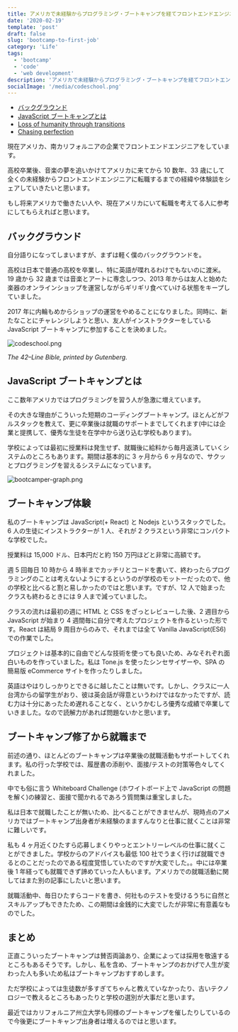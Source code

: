 ```yaml
---
title: アメリカで未経験からプログラミング・ブートキャンプを経てフロントエンドエンジニアになるまで
date: '2020-02-19'
template: 'post'
draft: false
slug: 'bootcamp-to-first-job'
category: 'Life'
tags:
  - 'bootcamp'
  - 'code'
  - 'web development'
description: 'アメリカで未経験からプログラミング・ブートキャンプを経てフロントエンドエンジニアになるまで'
socialImage: '/media/codeschool.png'
---
```


- [バックグラウンド](#バックグラウンド)
- [JavaScript ブートキャンプとは](#JavaScriptブートキャンプとは)
- [Loss of humanity through transitions](#loss-of-humanity-through-transitions)
- [Chasing perfection](#chasing-perfection)

現在アメリカ、南カリフォルニアの企業でフロントエンドエンジニアをしています。

高校卒業後、音楽の夢を追いかけてアメリカに来てから 10 数年、33 歳にして全くの未経験からフロントエンドエンジニアに転職するまでの経緯や体験談をシェアしていきたいと思います。

もし将来アメリカで働きたい人や、現在アメリカにいて転職を考えてる人に参考にしてもらえればと思います。

## バックグラウンド

自分語りになってしまいますが、まずは軽く僕のバックグラウンドを。

高校は日本で普通の高校を卒業し、特に英語が喋れるわけでもないのに渡米。19 歳から 32 歳までは音楽とアートに専念しつつ、2013 年からは友人と始めた楽器のオンラインショップを運営しながらギリギリ食べていける状態をキープしていました。

2017 年に内輪もめからショップの運営をやめることになりました。同時に、新たなことにチャレンジしようと思い、友人がインストラクターをしている JavaScript ブートキャンプに参加することを決めました。

![codeschool.png](/media/codeschool.png)

_The 42–Line Bible, printed by Gutenberg._

## JavaScript ブートキャンプとは

ここ数年アメリカではプログラミングを習う人が急激に増えています。

その大きな理由がこういった短期のコーディングブートキャンプ。ほとんどがフルスタックを教えて、更に卒業後は就職のサポートまでしてくれます(中には企業と提携して、優秀な生徒を在学中から送り込む学校もあります)。

学校によっては最初に授業料は発生せず、就職後に給料から毎月返済していくシステムのところもあります。期間は基本的に 3 ヶ月から 6 ヶ月なので、サクッとプログラミングを習えるシステムになっています。

![bootcamper-graph.png](/media/bootcamper-graph.png)

## ブートキャンプ体験

私のブートキャンプは JavaScript(+ React) と Nodejs というスタックでした。6 人の生徒にインストラクターが 1 人、それが 2 クラスという非常にコンパクトな学校でした。

授業料は 15,000 ドル、日本円だと約 150 万円ほどと非常に高額です。

週 5 回毎日 10 時から 4 時半までカッチリとコードを書いて、終わったらプログラミングのことは考えないようにするというのが学校のモットーだったので、他の学校と比べると割と易しかったのではと思います。ですが、12 人で始まったクラスも終わるときには 9 人まで減っていました。

クラスの流れは最初の週に HTML と CSS をざっとレビューした後、2 週目から JavaScript が始まり 4 週間毎に自分で考えたプロジェクトを作るといった形です。React は結局 9 周目からのみで、それまでは全て Vanilla JavaScript(ES6) での作業でした。

プロジェクトは基本的に自由でどんな技術を使っても良いため、みなそれぞれ面白いものを作っていました。私は Tone.js を使ったシンセサイザーや、SPA の簡易版 eCommerce サイトを作ったりしました。

英語はやはりしっかりとできるに越したことは無いです。しかし、クラスに一人台湾からの留学生がおり、彼は英会話が得意というわけではなかったですが、読む力は十分にあったため遅れることなく、というかむしろ優秀な成績で卒業していきました。なので読解力があれば問題ないかと思います。

## ブートキャンプ修了から就職まで

前述の通り、ほとんどのブートキャンプは卒業後の就職活動もサポートしてくれます。私の行った学校では、履歴書の添削や、面接/テストの対策等色々してくれました。

中でも俗に言う Whiteboard Challenge (ホワイトボード上で JavaScript の問題を解く)の練習と、面接で聞かれるであろう質問集は重宝しました。

私は日本で就職したことが無いため、比べることができませんが、現時点のアメリカではブートキャンプ出身者が未経験のまますんなりと仕事に就くことは非常に難しいです。

私も 4 ヶ月近くひたすら応募しまくりやっとエントリーレベルの仕事に就くことができました。学校からのアドバイスも最低 100 社でうまく行けば就職できるとのことだったのである程度覚悟していたのですが大変でした。。中には卒業後 1 年経っても就職できず諦めていった人もいます。アメリカでの就職活動に関してはまた別の記事にしたいと思います。

就職活動中、毎日ひたすらコードを書き、何社ものテストを受けるうちに自然とスキルアップもできたため、この期間は金銭的に大変でしたが非常に有意義なものでした。

## まとめ

正直こういったブートキャンプは賛否両論あり、企業によっては採用を敬遠するところもあるそうです。しかし、私を含め、ブートキャンプのおかげで人生が変わった人も多いため私はブートキャンプおすすめします。

ただ学校によっては生徒数が多すぎてちゃんと教えていなかったり、古いテクノロジーで教えるところもあったりと学校の選別が大事だと思います。

最近ではカリフォルニア州立大学も同様のブートキャンプを催したりしているので今後更にブートキャンプ出身者は増えるのではと思います。
